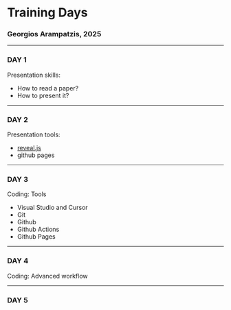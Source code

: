 # Training Days

### Georgios Arampatzis, 2025


---


### DAY 1

Presentation skills:
- How to read a paper? 
- How to present it?



---

### DAY 2

Presentation tools:

- [reveal.js](https://revealjs.com/)
- github pages


---

### DAY 3

Coding: Tools
- Visual Studio and Cursor
- Git
- Github
- Github Actions
- Github Pages


---

### DAY 4

Coding: Advanced workflow


---

### DAY 5